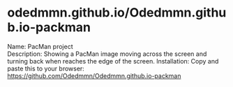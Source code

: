 # odedmmn.github.io/Odedmmn.github.io-packman
Name: PacMan project  
Description: Showing a PacMan image moving across the screen and turning back when reaches the edge of the screen.
Installation: Copy and paste this to your browser: https://github.com/Odedmmn/Odedmmn.github.io-packman


